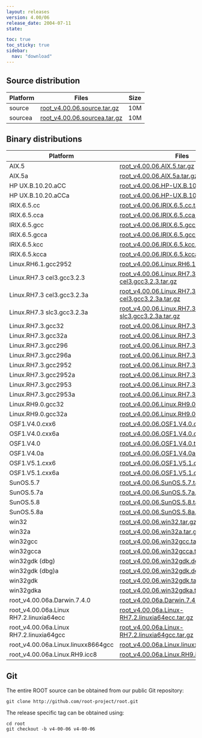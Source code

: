```yaml
---
layout: releases
version: 4.00/06
release_date: 2004-07-11
state:

toc: true
toc_sticky: true
sidebar:
  nav: "download"
---
```



## Source distribution

| Platform       | Files | Size |
|-----------|-------|-----|
| source | [root_v4.00.06.source.tar.gz](https://root.cern.ch/download/root_v4.00.06.source.tar.gz) |  10M |
| sourcea | [root_v4.00.06.sourcea.tar.gz](https://root.cern.ch/download/root_v4.00.06.sourcea.tar.gz) |  10M |


## Binary distributions

| Platform       | Files | Size |
|-----------|-------|-----|
| AIX.5 | [root_v4.00.06.AIX.5.tar.gz](https://root.cern.ch/download/root_v4.00.06.AIX.5.tar.gz) |  21M |
| AIX.5a | [root_v4.00.06.AIX.5a.tar.gz](https://root.cern.ch/download/root_v4.00.06.AIX.5a.tar.gz) |  21M |
| HP UX.B.10.20.aCC | [root_v4.00.06.HP-UX.B.10.20.aCC.tar.gz](https://root.cern.ch/download/root_v4.00.06.HP-UX.B.10.20.aCC.tar.gz) |  23M |
| HP UX.B.10.20.aCCa | [root_v4.00.06.HP-UX.B.10.20.aCCa.tar.gz](https://root.cern.ch/download/root_v4.00.06.HP-UX.B.10.20.aCCa.tar.gz) |  23M |
| IRIX.6.5.cc | [root_v4.00.06.IRIX.6.5.cc.tar.gz](https://root.cern.ch/download/root_v4.00.06.IRIX.6.5.cc.tar.gz) |  21M |
| IRIX.6.5.cca | [root_v4.00.06.IRIX.6.5.cca.tar.gz](https://root.cern.ch/download/root_v4.00.06.IRIX.6.5.cca.tar.gz) |  21M |
| IRIX.6.5.gcc | [root_v4.00.06.IRIX.6.5.gcc.tar.gz](https://root.cern.ch/download/root_v4.00.06.IRIX.6.5.gcc.tar.gz) |  26M |
| IRIX.6.5.gcca | [root_v4.00.06.IRIX.6.5.gcca.tar.gz](https://root.cern.ch/download/root_v4.00.06.IRIX.6.5.gcca.tar.gz) |  26M |
| IRIX.6.5.kcc | [root_v4.00.06.IRIX.6.5.kcc.tar.gz](https://root.cern.ch/download/root_v4.00.06.IRIX.6.5.kcc.tar.gz) |  19M |
| IRIX.6.5.kcca | [root_v4.00.06.IRIX.6.5.kcca.tar.gz](https://root.cern.ch/download/root_v4.00.06.IRIX.6.5.kcca.tar.gz) |  19M |
| Linux.RH6.1.gcc2952 | [root_v4.00.06.Linux.RH6.1.gcc2952.tar.gz](https://root.cern.ch/download/root_v4.00.06.Linux.RH6.1.gcc2952.tar.gz) |  18M |
| Linux.RH7.3 cel3.gcc3.2.3 | [root_v4.00.06.Linux.RH7.3-cel3.gcc3.2.3.tar.gz](https://root.cern.ch/download/root_v4.00.06.Linux.RH7.3-cel3.gcc3.2.3.tar.gz) |  15M |
| Linux.RH7.3 cel3.gcc3.2.3a | [root_v4.00.06.Linux.RH7.3-cel3.gcc3.2.3a.tar.gz](https://root.cern.ch/download/root_v4.00.06.Linux.RH7.3-cel3.gcc3.2.3a.tar.gz) |  15M |
| Linux.RH7.3 slc3.gcc3.2.3a | [root_v4.00.06.Linux.RH7.3-slc3.gcc3.2.3a.tar.gz](https://root.cern.ch/download/root_v4.00.06.Linux.RH7.3-slc3.gcc3.2.3a.tar.gz) |  15M |
| Linux.RH7.3.gcc32 | [root_v4.00.06.Linux.RH7.3.gcc32.tar.gz](https://root.cern.ch/download/root_v4.00.06.Linux.RH7.3.gcc32.tar.gz) |  19M |
| Linux.RH7.3.gcc32a | [root_v4.00.06.Linux.RH7.3.gcc32a.tar.gz](https://root.cern.ch/download/root_v4.00.06.Linux.RH7.3.gcc32a.tar.gz) |  19M |
| Linux.RH7.3.gcc296 | [root_v4.00.06.Linux.RH7.3.gcc296.tar.gz](https://root.cern.ch/download/root_v4.00.06.Linux.RH7.3.gcc296.tar.gz) |  21M |
| Linux.RH7.3.gcc296a | [root_v4.00.06.Linux.RH7.3.gcc296a.tar.gz](https://root.cern.ch/download/root_v4.00.06.Linux.RH7.3.gcc296a.tar.gz) |  21M |
| Linux.RH7.3.gcc2952 | [root_v4.00.06.Linux.RH7.3.gcc2952.tar.gz](https://root.cern.ch/download/root_v4.00.06.Linux.RH7.3.gcc2952.tar.gz) |  20M |
| Linux.RH7.3.gcc2952a | [root_v4.00.06.Linux.RH7.3.gcc2952a.tar.gz](https://root.cern.ch/download/root_v4.00.06.Linux.RH7.3.gcc2952a.tar.gz) |  20M |
| Linux.RH7.3.gcc2953 | [root_v4.00.06.Linux.RH7.3.gcc2953.tar.gz](https://root.cern.ch/download/root_v4.00.06.Linux.RH7.3.gcc2953.tar.gz) |  21M |
| Linux.RH7.3.gcc2953a | [root_v4.00.06.Linux.RH7.3.gcc2953a.tar.gz](https://root.cern.ch/download/root_v4.00.06.Linux.RH7.3.gcc2953a.tar.gz) |  21M |
| Linux.RH9.0.gcc32 | [root_v4.00.06.Linux.RH9.0.gcc32.tar.gz](https://root.cern.ch/download/root_v4.00.06.Linux.RH9.0.gcc32.tar.gz) |  16M |
| Linux.RH9.0.gcc32a | [root_v4.00.06.Linux.RH9.0.gcc32a.tar.gz](https://root.cern.ch/download/root_v4.00.06.Linux.RH9.0.gcc32a.tar.gz) |  16M |
| OSF1.V4.0.cxx6 | [root_v4.00.06.OSF1.V4.0.cxx6.tar.gz](https://root.cern.ch/download/root_v4.00.06.OSF1.V4.0.cxx6.tar.gz) |  21M |
| OSF1.V4.0.cxx6a | [root_v4.00.06.OSF1.V4.0.cxx6a.tar.gz](https://root.cern.ch/download/root_v4.00.06.OSF1.V4.0.cxx6a.tar.gz) |  21M |
| OSF1.V4.0 | [root_v4.00.06.OSF1.V4.0.tar.gz](https://root.cern.ch/download/root_v4.00.06.OSF1.V4.0.tar.gz) |  24M |
| OSF1.V4.0a | [root_v4.00.06.OSF1.V4.0a.tar.gz](https://root.cern.ch/download/root_v4.00.06.OSF1.V4.0a.tar.gz) |  24M |
| OSF1.V5.1.cxx6 | [root_v4.00.06.OSF1.V5.1.cxx6.tar.gz](https://root.cern.ch/download/root_v4.00.06.OSF1.V5.1.cxx6.tar.gz) |  19M |
| OSF1.V5.1.cxx6a | [root_v4.00.06.OSF1.V5.1.cxx6a.tar.gz](https://root.cern.ch/download/root_v4.00.06.OSF1.V5.1.cxx6a.tar.gz) |  19M |
| SunOS.5.7 | [root_v4.00.06.SunOS.5.7.tar.gz](https://root.cern.ch/download/root_v4.00.06.SunOS.5.7.tar.gz) |  24M |
| SunOS.5.7a | [root_v4.00.06.SunOS.5.7a.tar.gz](https://root.cern.ch/download/root_v4.00.06.SunOS.5.7a.tar.gz) |  24M |
| SunOS.5.8 | [root_v4.00.06.SunOS.5.8.tar.gz](https://root.cern.ch/download/root_v4.00.06.SunOS.5.8.tar.gz) |  21M |
| SunOS.5.8a | [root_v4.00.06.SunOS.5.8a.tar.gz](https://root.cern.ch/download/root_v4.00.06.SunOS.5.8a.tar.gz) |  21M |
| win32 | [root_v4.00.06.win32.tar.gz](https://root.cern.ch/download/root_v4.00.06.win32.tar.gz) |  18M |
| win32a | [root_v4.00.06.win32a.tar.gz](https://root.cern.ch/download/root_v4.00.06.win32a.tar.gz) |  18M |
| win32gcc | [root_v4.00.06.win32gcc.tar.gz](https://root.cern.ch/download/root_v4.00.06.win32gcc.tar.gz) |  21M |
| win32gcca | [root_v4.00.06.win32gcca.tar.gz](https://root.cern.ch/download/root_v4.00.06.win32gcca.tar.gz) |  21M |
| win32gdk (dbg) | [root_v4.00.06.win32gdk.debug.tar.gz](https://root.cern.ch/download/root_v4.00.06.win32gdk.debug.tar.gz) |  31M |
| win32gdk (dbg)a | [root_v4.00.06.win32gdk.debuga.tar.gz](https://root.cern.ch/download/root_v4.00.06.win32gdk.debuga.tar.gz) |  31M |
| win32gdk | [root_v4.00.06.win32gdk.tar.gz](https://root.cern.ch/download/root_v4.00.06.win32gdk.tar.gz) |  17M |
| win32gdka | [root_v4.00.06.win32gdka.tar.gz](https://root.cern.ch/download/root_v4.00.06.win32gdka.tar.gz) |  17M |
| root_v4.00.06a.Darwin.7.4.0 | [root_v4.00.06a.Darwin.7.4.0.tar.gz](https://root.cern.ch/download/root_v4.00.06a.Darwin.7.4.0.tar.gz) |  34M |
| root_v4.00.06a.Linux RH7.2.linuxia64ecc | [root_v4.00.06a.Linux-RH7.2.linuxia64ecc.tar.gz](https://root.cern.ch/download/root_v4.00.06a.Linux-RH7.2.linuxia64ecc.tar.gz) |  32M |
| root_v4.00.06a.Linux RH7.2.linuxia64gcc | [root_v4.00.06a.Linux-RH7.2.linuxia64gcc.tar.gz](https://root.cern.ch/download/root_v4.00.06a.Linux-RH7.2.linuxia64gcc.tar.gz) |  19M |
| root_v4.00.06a.Linux.linuxx8664gcc | [root_v4.00.06a.Linux.linuxx8664gcc.tar.gz](https://root.cern.ch/download/root_v4.00.06a.Linux.linuxx8664gcc.tar.gz) |  15M |
| root_v4.00.06a.Linux.RH9.icc8 | [root_v4.00.06a.Linux.RH9.icc8.tar.gz](https://root.cern.ch/download/root_v4.00.06a.Linux.RH9.icc8.tar.gz) |  22M |


## Git
The entire ROOT source can be obtained from our public Git repository:

~~~
git clone http://github.com/root-project/root.git
~~~
The release specific tag can be obtained using:
~~~
cd root
git checkout -b v4-00-06 v4-00-06
~~~


